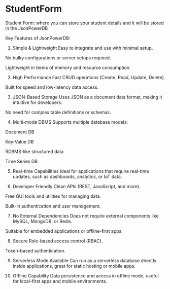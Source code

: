# StudentForm
Student Form: where you can store your student details and it will be stored in the JsonPowerDB


Key Features of JsonPowerDB:
1. Simple & Lightweight
Easy to integrate and use with minimal setup.

No bulky configurations or server setups required.

Lightweight in terms of memory and resource consumption.

2. High Performance
Fast CRUD operations (Create, Read, Update, Delete).

Built for speed and low-latency data access.

3. JSON-Based Storage
Uses JSON as a document data format, making it intuitive for developers.

No need for complex table definitions or schemas.

4. Multi-mode DBMS
Supports multiple database models:

Document DB

Key-Value DB

RDBMS-like structured data

Time Series DB

5. Real-time Capabilities
Ideal for applications that require real-time updates, such as dashboards, analytics, or IoT data.

6. Developer Friendly
Clean APIs (REST, JavaScript, and more).

Free GUI tools and utilities for managing data.

Built-in authentication and user management.

7. No External Dependencies
Does not require external components like MySQL, MongoDB, or Redis.

Suitable for embedded applications or offline-first apps.

8. Secure
Role-based access control (RBAC).

Token-based authentication.

9. Serverless Mode Available
Can run as a serverless database directly inside applications, great for static hosting or mobile apps.

10. Offline Capability
Data persistence and access in offline mode, useful for local-first apps and mobile environments.
